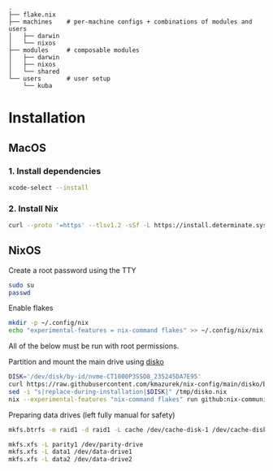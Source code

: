 ```
.
├── flake.nix
├── machines    # per-machine configs + combinations of modules and users
│   ├── darwin
│   └── nixos
├── modules     # composable modules
│   ├── darwin
│   ├── nixos
│   └── shared
└── users       # user setup
    └── kuba
```

# Installation

## MacOS

### 1. Install dependencies
```sh
xcode-select --install
```

### 2. Install Nix
```sh
curl --proto '=https' --tlsv1.2 -sSf -L https://install.determinate.systems/nix | sh -s -- install
```

## NixOS

Create a root password using the TTY
```bash
sudo su
passwd
```

Enable flakes
```bash
mkdir -p ~/.config/nix
echo "experimental-features = nix-command flakes" >> ~/.config/nix/nix.conf
```

All of the below must be run with root permissions.

Partition and mount the main drive using [disko](https://github.com/nix-community/disko)
```bash
DISK='/dev/disk/by-id/nvme-CT1000P3SSD8_235245DA7E95'
curl https://raw.githubusercontent.com/kmazurek/nix-config/main/disko/btrfs-root/default.nix -o /tmp/disko.nix
sed -i "s|replace-during-installation|$DISK|" /tmp/disko.nix
nix --experimental-features "nix-command flakes" run github:nix-community/disko -- --mode disko /tmp/disko.nix
```

Preparing data drives (left fully manual for safety)
```bash
mkfs.btrfs -m raid1 -d raid1 -L cache /dev/cache-disk-1 /dev/cache-disk-2
```

```bash
mkfs.xfs -L parity1 /dev/parity-drive
mkfs.xfs -L data1 /dev/data-drive1
mkfs.xfs -L data2 /dev/data-drive2
```

